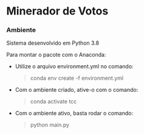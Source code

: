 # Minerador de Votos

### Ambiente
Sistema desenvolvido em Python 3.8

Para montar o pacote com o Anaconda:
* Utilize o arquivo environment.yml no comando:
    > conda env create -f environment.yml
* Com o ambiente criado, ative-o com o comando:
    > conda activate tcc
* Com o ambiente ativo, basta rodar o comando:
    > python main.py